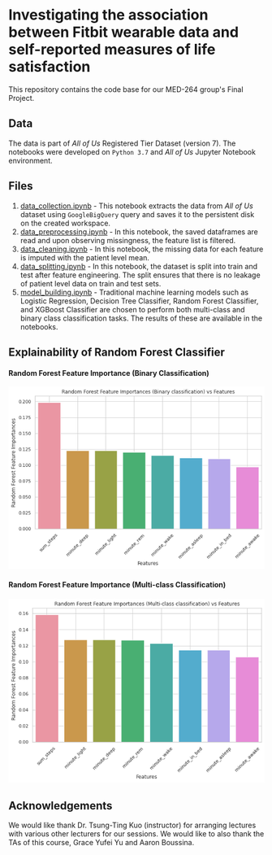 # Investigating the association between Fitbit wearable data and self-reported measures of life satisfaction

This repository contains the code base for our MED-264 group's Final Project.

## Data

The data is part of *All of Us* Registered Tier Dataset (version 7). The notebooks were developed on `Python 3.7` and *All of Us* Jupyter Notebook environment.

## Files

1. [data_collection.ipynb](./data_collection.ipynb) - This notebook extracts the data from *All of Us* dataset using `GoogleBigQuery` query and saves it to the persistent disk on the created workspace.
2. [data_preprocessing.ipynb](./data_preprocessing.ipynb) - In this notebook, the saved dataframes are read and upon observing missingness, the feature list is filtered.
3. [data_cleaning.ipynb](./data_cleaning.ipynb) - In this notebook, the missing data for each feature is imputed with the patient level mean.
4. [data_splitting.ipynb](./data_splitting.ipynb) - In this notebook, the dataset is split into train and test after feature engineering. The split ensures that there is no leakage of patient level data on train and test sets.
5. [model_building.ipynb](./model_building.ipynb) - Traditional machine learning models such as Logistic Regression, Decision Tree Classifier, Random Forest Classifier, and XGBoost Classifier are chosen to perform both multi-class and binary class classification tasks. The results of these are available in the notebooks.

## Explainability of Random Forest Classifier

#### Random Forest Feature Importance (Binary Classification)

![Random Forest Feature Importance](./assets/rf_bc_plot.png)

#### Random Forest Feature Importance (Multi-class Classification)

![Random Forest Feature Importance](./assets/rf_mc_plot.png)

## Acknowledgements

We would like thank Dr. Tsung-Ting Kuo (instructor) for arranging lectures with various other lecturers for our sessions. We would like to also thank the TAs of this course, Grace Yufei Yu and Aaron Boussina.